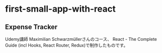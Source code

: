 # first-small-app-with-react

## Expense Tracker
Udemy講師 Maximilian Schwarzmüllerさんのコース、
React - The Complete Guide (incl Hooks, React Router, Redux)で制作したものです。